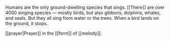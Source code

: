 Humans are the only ground-dwelling species that sings. [[There]] are over 4000 singing species — mostly birds, but also gibbons, dolphins, whales, and seals. But they all sing from water or the trees. When a bird lands on the ground, it stops.

[[prayer|Prayer]] in the [[form]] of [[melody]].
